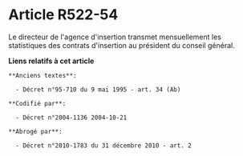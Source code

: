 # Article R522-54

Le directeur de l'agence d'insertion transmet mensuellement les statistiques des contrats d'insertion au président du conseil
général.

**Liens relatifs à cet article**

	**Anciens textes**:

	  - Décret n°95-710 du 9 mai 1995 - art. 34 (Ab)

	**Codifié par**:

	  - Décret n°2004-1136 2004-10-21

	**Abrogé par**:

	  - Décret n°2010-1783 du 31 décembre 2010 - art. 2

